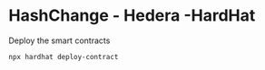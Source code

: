 # HashChange - Hedera -HardHat #

Deploy the smart contracts

```shell
npx hardhat deploy-contract
```